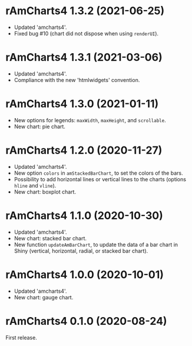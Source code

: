 # rAmCharts4 1.3.2 (2021-06-25)

* Updated 'amcharts4'.
* Fixed bug #10 (chart did not dispose when using `renderUI`).


# rAmCharts4 1.3.1 (2021-03-06)

* Updated 'amcharts4'.
* Compliance with the new 'htmlwidgets' convention.


# rAmCharts4 1.3.0 (2021-01-11)

* New options for legends: `maxWidth`, `maxHeight`, and `scrollable`.
* New chart: pie chart.


# rAmCharts4 1.2.0 (2020-11-27)

* Updated 'amcharts4'.
* New option `colors` in `amStackedBarChart`, to set the colors of the bars.
* Possibility to add horizontal lines or vertical lines to the charts (options 
`hline` and `vline`).
* New chart: boxplot chart.


# rAmCharts4 1.1.0 (2020-10-30)

* Updated 'amcharts4'.
* New chart: stacked bar chart.
* New function `updateAmBarChart`, to update the data of a bar chart in Shiny 
(vertical, horizontal, radial, or stacked bar chart).


# rAmCharts4 1.0.0 (2020-10-01)

* Updated 'amcharts4'.
* New chart: gauge chart.


# rAmCharts4 0.1.0 (2020-08-24)

First release.
